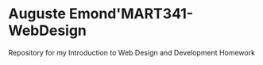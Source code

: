 # Auguste Emond'MART341-WebDesign
Repository for my Introduction to Web Design and Development Homework
